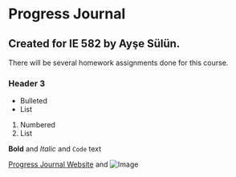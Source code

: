 # Progress Journal
## Created for IE 582 by Ayşe Sülün.

There will be several homework assignments done for this course.
### Header 3

- Bulleted
- List

1. Numbered
2. List

**Bold** and _Italic_ and `Code` text

[Progress Journal Website](https://bu-ie-582.github.io/fall21-nulusayse/) and ![Image](src)

